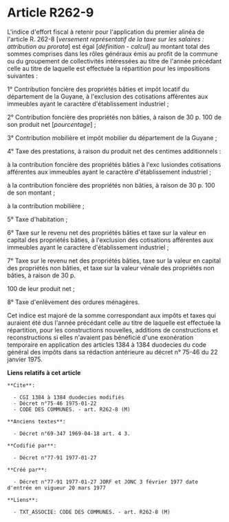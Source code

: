 # Article R262-9

L'indice d'effort fiscal à retenir pour l'application du premier alinéa de l'article R. 262-8 [*versement représentatif de la
taxe sur les salaires : attribution au prorata*] est égal [*définition - calcul*] au montant total des sommes comprises dans
les rôles généraux émis au profit de la commune ou du groupement de collectivités intéressées au titre de l'année précédant
celle au titre de laquelle est effectuée la répartition pour les impositions suivantes :

1° Contribution foncière des propriétés bâties et impôt locatif du département de la Guyane, à l'exclusion des cotisations
afférentes aux immeubles ayant le caractère d'établissement industriel ; 

2° Contribution foncière des propriétés non bâties, à raison de 30 p. 100 de son produit net [*pourcentage*] ; 

3° Contribution mobilière et impôt mobilier du département de la Guyane ; 

4° Taxe des prestations, à raison du produit net des centimes additionnels :

à la contribution foncière des propriétés bâties à l'exc lusiondes cotisations afférentes aux immeubles ayant le caractère
d'établissement industriel ; 

à la contribution foncière des propriétés non bâties, à raison de 30 p. 100 de son montant ; 

à la contribution mobilière ; 

5° Taxe d'habitation ; 

6° Taxe sur le revenu net des propriétés bâties et taxe sur la valeur en capital des propriétés bâties, à l'exclusion des
cotisations afférentes aux immeubles ayant le caractère d'établissement industriel ; 

7° Taxe sur le revenu net des propriétés bâties, taxe sur la valeur en capital des propriétés non bâties, et taxe sur la
valeur vénale des propriétés non bâties, à raison de 30 p.

100 de leur produit net ; 

8° Taxe d'enlèvement des ordures ménagères. 

Cet indice est majoré de la somme correspondant aux impôts et taxes qui auraient été dus l'année précédant celle au titre de
laquelle est effectuée la répartition, pour les constructions nouvelles, additions de constructions et reconstructions si
elles n'avaient pas bénéficié d'une exonération temporaire en application des articles 1384 à 1384 duodecies du code général
des impôts dans sa rédaction antérieure au décret n° 75-46 du 22 janvier 1975.

**Liens relatifs à cet article**

	**Cite**:

	  - CGI 1384 à 1384 duodecies modifiés
	  - Décret n°75-46 1975-01-22
	  - CODE DES COMMUNES. - art. R262-8 (M)

	**Anciens textes**:

	  - Décret n°69-347 1969-04-18 art. 4 3.

	**Codifié par**:

	  - Décret n°77-91 1977-01-27

	**Créé par**:

	  - Décret n°77-91 1977-01-27 JORF et JONC 3 février 1977 date d'entrée en vigueur 20 mars 1977

	**Liens**:

	  - TXT_ASSOCIE: CODE DES COMMUNES. - art. R262-8 (M)
